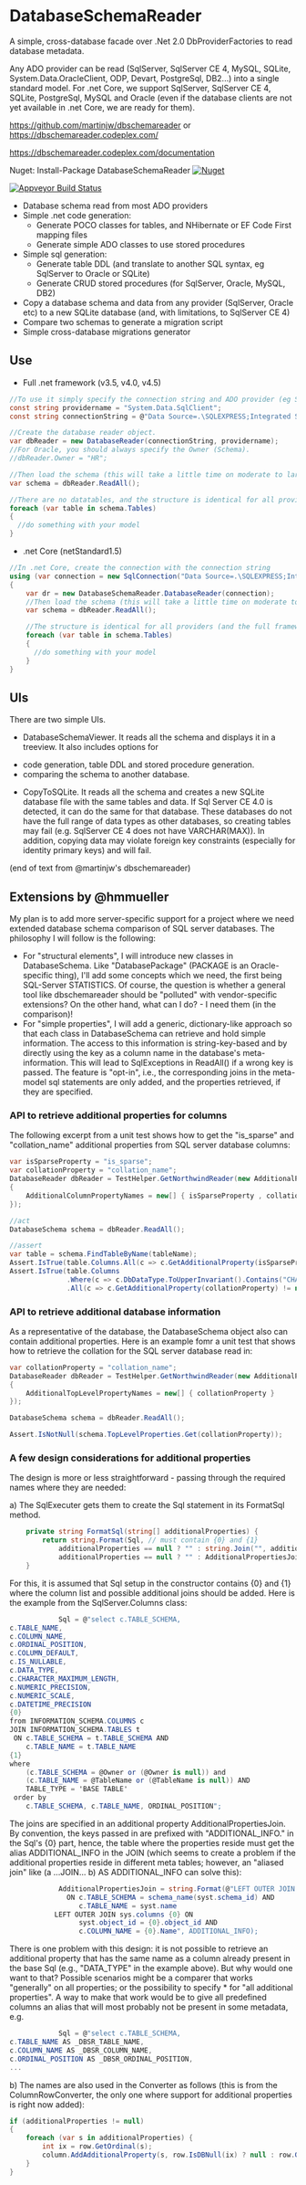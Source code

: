 ﻿# DatabaseSchemaReader

A simple, cross-database facade over .Net 2.0 DbProviderFactories to read database metadata.

Any ADO provider can be read  (SqlServer, SqlServer CE 4, MySQL, SQLite, System.Data.OracleClient, ODP, Devart, PostgreSql, DB2...) into a single standard model. For .net Core, we support SqlServer, SqlServer CE 4, SQLite, PostgreSql, MySQL and Oracle (even if the database clients  are not yet available in .net Core, we are ready for them).

https://github.com/martinjw/dbschemareader or https://dbschemareader.codeplex.com/

https://dbschemareader.codeplex.com/documentation

Nuget: Install-Package DatabaseSchemaReader [![Nuget](https://img.shields.io/nuget/v/DatabaseSchemaReader.svg) ](https://www.nuget.org/packages/DatabaseSchemaReader/)

[![Appveyor Build Status](https://ci.appveyor.com/api/projects/status/github/martinjw/dbschemareader?svg=true)](https://ci.appveyor.com/project/martinjw/dbschemareader)

* Database schema read from most ADO providers
* Simple .net code generation:
  * Generate POCO classes for tables, and NHibernate or EF Code First mapping files
  * Generate simple ADO classes to use stored procedures
* Simple sql generation:
  * Generate table DDL (and translate to another SQL syntax, eg SqlServer to Oracle or SQLite)
  * Generate CRUD stored procedures (for SqlServer, Oracle, MySQL, DB2)
* Copy a database schema and data from any provider (SqlServer, Oracle etc) to a new SQLite database (and, with limitations, to SqlServer CE 4)
* Compare two schemas to generate a migration script
* Simple cross-database migrations generator

## Use

* Full .net framework (v3.5, v4.0, v4.5)
```C#
//To use it simply specify the connection string and ADO provider (eg System.Data,SqlClient or System.Data.OracleClient)
const string providername = "System.Data.SqlClient";
const string connectionString = @"Data Source=.\SQLEXPRESS;Integrated Security=true;Initial Catalog=Northwind";

//Create the database reader object.
var dbReader = new DatabaseReader(connectionString, providername);
//For Oracle, you should always specify the Owner (Schema).
//dbReader.Owner = "HR";

//Then load the schema (this will take a little time on moderate to large database structures)
var schema = dbReader.ReadAll();

//There are no datatables, and the structure is identical for all providers.
foreach (var table in schema.Tables)
{
  //do something with your model
}
```
* .net Core (netStandard1.5)
```C#
//In .net Core, create the connection with the connection string
using (var connection = new SqlConnection("Data Source=.\SQLEXPRESS;Integrated Security=true;Initial Catalog=Northwind"))
{
    var dr = new DatabaseSchemaReader.DatabaseReader(connection);
    //Then load the schema (this will take a little time on moderate to large database structures)
    var schema = dbReader.ReadAll();

    //The structure is identical for all providers (and the full framework).
    foreach (var table in schema.Tables)
    {
      //do something with your model
    }
}
```
## UIs

There are two simple UIs.

* DatabaseSchemaViewer. It reads all the schema and displays it in a treeview. It also includes options for
 - code generation, table DDL and stored procedure generation.
 - comparing the schema to another database.

* CopyToSQLite. It reads all the schema and creates a new SQLite database file with the same tables and data. If Sql Server CE 4.0 is detected, it can do the same for that database. These databases do not have the full range of data types as other databases, so creating tables may fail (e.g. SqlServer CE 4 does not have VARCHAR(MAX)). In addition, copying data may violate foreign key constraints (especially for identity primary keys) and will fail.

(end of text from @martinjw's dbschemareader)

## Extensions by @hmmueller

My plan is to add more server-specific support for a project where we need extended database schema comparison of SQL server databases.
The philosophy I will follow is the following:
* For "structural elements", I will introduce new classes in DatabaseSchema. Like "DatabasePackage" (PACKAGE is an Oracle-specific thing), I'll add some concepts which we need, the first being SQL-Server STATISTICS. Of course, the question is whether a general tool like dbschemareader should be "polluted" with vendor-specific extensions? On the other hand, what can I do? - I need them (in the comparison)!
* For "simple properties", I will add a generic, dictionary-like approach so that each class in DatabaseSchema can retrieve and hold simple information. The access to this information is string-key-based and by directly using the key as a column name in the database's meta-information. This will lead to SqlExceptions in ReadAll() if a wrong key is passed. The feature is "opt-in", i.e., the corresponding joins in the meta-model sql statements are only added, and the properties retrieved, if they are specified.

### API to retrieve additional properties for columns

The following excerpt from a unit test shows how to get the "is_sparse" and "collation_name" additional properties from SQL server database columns:

```C#
var isSparseProperty = "is_sparse";
var collationProperty = "collation_name";
DatabaseReader dbReader = TestHelper.GetNorthwindReader(new AdditionalProperties
{
    AdditionalColumnPropertyNames = new[] { isSparseProperty , collationProperty }
});

//act
DatabaseSchema schema = dbReader.ReadAll();

//assert
var table = schema.FindTableByName(tableName);
Assert.IsTrue(table.Columns.All(c => c.GetAdditionalProperty(isSparseProperty) != null));
Assert.IsTrue(table.Columns
              .Where(c => c.DbDataType.ToUpperInvariant().Contains("CHAR"))
              .All(c => c.GetAdditionalProperty(collationProperty) != null));
```

### API to retrieve additional database information

As a representative of the database, the DatabaseSchema object also can contain additional properties. Here is an example fomr a unit test that shows how to retrieve the collation for the SQL server database read in:
```C#
var collationProperty = "collation_name";
DatabaseReader dbReader = TestHelper.GetNorthwindReader(new AdditionalProperties
{
    AdditionalTopLevelPropertyNames = new[] { collationProperty }
});

DatabaseSchema schema = dbReader.ReadAll();

Assert.IsNotNull(schema.TopLevelProperties.Get(collationProperty));
```

### A few design considerations for additional properties

The design is more or less straightforward - passing through the required names where they are needed:

a) The SqlExecuter gets them to create the Sql statement in its FormatSql method.
```C#
    private string FormatSql(string[] additionalProperties) {
        return string.Format(Sql, // must contain {0} and {1}
            additionalProperties == null ? "" : string.Join("", additionalProperties.Select(c => ", " + ADDITIONAL_INFO + "." + c).ToArray()),
            additionalProperties == null ? "" : AdditionalPropertiesJoin);
    }
```
For this, it is assumed that Sql setup in the constructor contains {0} and {1} where the column list and possible additional joins should be added. Here is the example from the SqlServer.Columns class:

```C#
            Sql = @"select c.TABLE_SCHEMA,
c.TABLE_NAME,
c.COLUMN_NAME,
c.ORDINAL_POSITION,
c.COLUMN_DEFAULT,
c.IS_NULLABLE,
c.DATA_TYPE,
c.CHARACTER_MAXIMUM_LENGTH,
c.NUMERIC_PRECISION,
c.NUMERIC_SCALE,
c.DATETIME_PRECISION
{0}
from INFORMATION_SCHEMA.COLUMNS c
JOIN INFORMATION_SCHEMA.TABLES t
 ON c.TABLE_SCHEMA = t.TABLE_SCHEMA AND
    c.TABLE_NAME = t.TABLE_NAME
{1}
where
    (c.TABLE_SCHEMA = @Owner or (@Owner is null)) and
    (c.TABLE_NAME = @TableName or (@TableName is null)) AND
    TABLE_TYPE = 'BASE TABLE'
 order by
    c.TABLE_SCHEMA, c.TABLE_NAME, ORDINAL_POSITION";
```
The joins are specified in an additional property AdditionalPropertiesJoin. By convention, the keys passed in are prefixed with "ADDITIONAL_INFO." in the Sql's {0} part, hence, the table where the properties reside must get the alias ADDITIONAL_INFO in the JOIN (which seems to create a problem if the additional properties reside in different meta tables; however, an "aliased join" like (a ...JOIN... b) AS ADDITIONAL_INFO can solve this):
```C#
            AdditionalPropertiesJoin = string.Format(@"LEFT OUTER JOIN sys.tables syst
              ON c.TABLE_SCHEMA = schema_name(syst.schema_id) AND
                 c.TABLE_NAME = syst.name
           LEFT OUTER JOIN sys.columns {0} ON
                 syst.object_id = {0}.object_id AND
                 c.COLUMN_NAME = {0}.Name", ADDITIONAL_INFO);
```
There is one problem with this design: it is not possible to retrieve an additional property that has the same name as a column already present in the base Sql (e.g., "DATA_TYPE" in the example above). But why would one want to that? 
Possible scenarios might be a comparer that works "generally" on all properties; or the possibility to specify * for "all additional properties". A way to make that work would be to give all predefined columns an alias that will most probably not be present in some metadata, e.g. 
```C#
            Sql = @"select c.TABLE_SCHEMA,
c.TABLE_NAME AS _DBSR_TABLE_NAME,
c.COLUMN_NAME AS _DBSR_COLUMN_NAME,
c.ORDINAL_POSITION AS _DBSR_ORDINAL_POSITION,
...
```

b) The names are also used in the Converter as follows (this is from the ColumnRowConverter, the only one where support for additional properties is right now added):
```C#
if (additionalProperties != null)
{
    foreach (var s in additionalProperties) {
        int ix = row.GetOrdinal(s);
        column.AddAdditionalProperty(s, row.IsDBNull(ix) ? null : row.GetValue(ix));
    }
}
```

